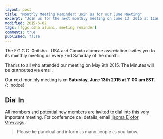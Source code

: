 ```yaml
---
layout: post
title: "Monthly Meeting Reminder: Join us for our June Meeting"
excerpt: "Join us for the next monthly meeting on June 13, 2015 at 11am EST."
modified: 2015-6-02
tags: [fggc osha alumni, meeting reminder]
comments: true
published: false
---
```


The F.G.G.C. Onitsha - USA and Canada alumnae association invites you to its monthly meeting on every 2nd Saturday of the month. 

Thanks to all who attended our meeting on May 9th 2015. The Minutes will be distributed via email.

Our next monthly meeting is on **Saturday, June 13th 2015 at 11.00 am EST.**. 
{: .notice} 

## Dial In 
All members and potential new members are invited to dial into this very important meeting. For conference call details, email [Ijeoma Ejiofor Onwuogu](mailto:ijeoma.ejiofor@fggconitsha.com).

> Please be punctual and inform as many people as you know.


